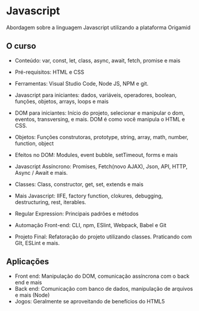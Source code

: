# Javascript
Abordagem sobre a linguagem Javascript utilizando a plataforma Origamid

## O curso
* Conteúdo: var, const, let, class, async, await, fetch, promise e mais 

* Pré-requisitos: HTML e CSS 

* Ferramentas: Visual Studio Code, Node JS, NPM e git.

* Javascript para iniciantes: dados, variáveis, operadores, boolean, funções, objetos, arrays, loops e mais 

* DOM para iniciantes: Início do projeto, selecionar e manipular o dom, eventos, transversing, e mais. DOM é como você manipula o HTML e CSS.

* Objetos: Funções construtoras, prototype, string, array, math, number, function, object

* Efeitos no DOM: Modules, event bubble, setTimeout, forms e mais 

* Javascript Assíncrono: Promises, Fetch(novo AJAX), Json, API, HTTP, Async / Await e mais. 

* Classes: Class, constructor, get, set, extends e mais 

* Mais Javascript: IIFE, factory function, clokures, debugging, destructuring, rest, iterables. 

* Regular Expression: Principais padrões e métodos

* Automação Front-end: CLI, npm, ESlint, Webpack, Babel e Git

* Projeto Final: Refatoração do projeto utilizando classes. Praticando com GIt, ESLint e mais. 

## Aplicações 
* Front end: Manipulação do DOM, comunicação assíncrona com o back end e mais 
* Back end: Comunicação com banco de dados, manipulação de arquivos e mais (Node)
* Jogos: Geralmente se aproveitando de benefícios do HTML5